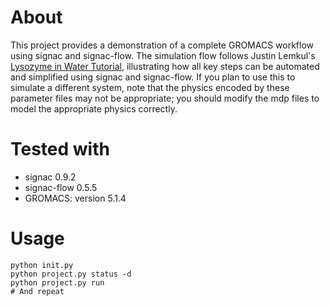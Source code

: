 # About

This project provides a demonstration of a complete GROMACS workflow using signac and signac-flow.
The simulation flow follows Justin Lemkul's
[Lysozyme in Water Tutorial](http://www.bevanlab.biochem.vt.edu/Pages/Personal/justin/gmx-tutorials/lysozyme/),
illustrating how all key steps can be automated and simplified using signac and signac-flow.
If you plan to use this to simulate a different system, note that the physics encoded by these
parameter files may not be appropriate; you should modify the mdp files to model the
appropriate physics correctly.

# Tested with

  * signac 0.9.2
  * signac-flow 0.5.5
  * GROMACS: version 5.1.4

# Usage

```
python init.py
python project.py status -d
python project.py run
# And repeat
```
